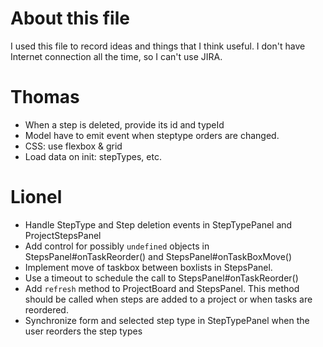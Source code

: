 # About this file
I used this file to record ideas and things that I think useful. I don't have Internet connection all
the time, so I can't use JIRA.

# Thomas
- When a step is deleted, provide its id and typeId
- Model have to emit event when steptype orders are changed.
- CSS: use flexbox & grid
- Load data on init: stepTypes, etc.

# Lionel
- Handle StepType and Step deletion events in StepTypePanel and ProjectStepsPanel
- Add control for possibly `undefined` objects in StepsPanel#onTaskReorder() and StepsPanel#onTaskBoxMove()
- Implement move of taskbox between boxlists in StepsPanel.
- Use a timeout to schedule the call to StepsPanel#onTaskReorder()
- Add `refresh` method to ProjectBoard and StepsPanel. This method should be called when steps are added to a project or when tasks are reordered.
- Synchronize form and selected step type in StepTypePanel when the user reorders the step types
